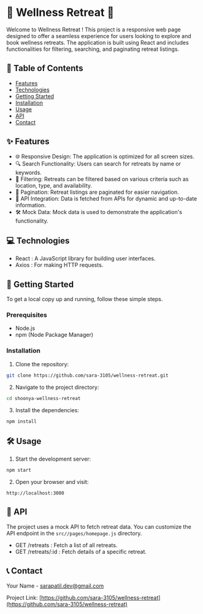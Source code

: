 # 🌿 Wellness Retreat 🌿

Welcome to Wellness Retreat ! This project is a responsive web page designed to offer a seamless experience for users looking to explore and book wellness retreats. The application is built using React and includes functionalities for filtering, searching, and paginating retreat listings.

## 📜 Table of Contents

- [Features](#-features)
- [Technologies](#-technologies)
- [Getting Started](#-getting-started)
- [Installation](#-installation)
- [Usage](#-usage)
- [API](#-api)
- [Contact](#-contact)

## ✨ Features

- 🌐  Responsive Design:  The application is optimized for all screen sizes.
- 🔍  Search Functionality:  Users can search for retreats by name or keywords.
- 🎯  Filtering:  Retreats can be filtered based on various criteria such as location, type, and availability.
- 📑  Pagination:  Retreat listings are paginated for easier navigation.
- 🔗  API Integration:  Data is fetched from APIs for dynamic and up-to-date information.
- 🛠️  Mock Data:  Mock data is used to demonstrate the application's functionality.

## 💻 Technologies

-  React : A JavaScript library for building user interfaces.
-  Axios : For making HTTP requests.


## 🚀 Getting Started

To get a local copy up and running, follow these simple steps.

### Prerequisites

- Node.js
- npm (Node Package Manager)

### Installation

1.  Clone the repository: 

```bash
git clone https://github.com/sara-3105/wellness-retreat.git
```

2.  Navigate to the project directory: 

```bash
cd shoonya-wellness-retreat
```

3.  Install the dependencies: 

```bash
npm install
```

## 🛠️ Usage

1.  Start the development server: 

```bash
npm start
```

2.  Open your browser and visit: 

```
http://localhost:3000
```

## 📡 API

The project uses a mock API to fetch retreat data. You can customize the API endpoint in the `src//pages/homepage.js` directory.

-  GET /retreats : Fetch a list of all retreats.
-  GET /retreats/:id : Fetch details of a specific retreat.


## 📞 Contact

Your Name - [sarapatil.dev@gmail.com](mailto:sarapatil.dev@gmail.com)

Project Link: [https://github.com/sara-3105/wellness-retreat](https://github.com/sara-3105/wellness-retreat)
